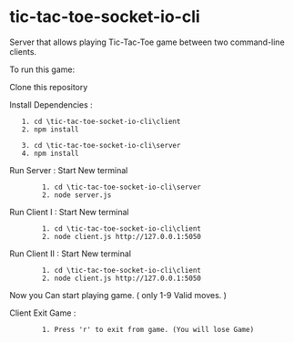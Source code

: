 # tic-tac-toe-socket-io-cli
 Server that allows playing Tic-Tac-Toe game between two command-line clients.
 
 To run this game:

Clone this repository

Install Dependencies :

       1. cd \tic-tac-toe-socket-io-cli\client
       2. npm install
					  
       3. cd \tic-tac-toe-socket-io-cli\server
       4. npm install

Run Server :
Start New terminal

			1. cd \tic-tac-toe-socket-io-cli\server
			2. node server.js
   
Run Client I :
Start New terminal

			1. cd \tic-tac-toe-socket-io-cli\client
			2. node client.js http://127.0.0.1:5050
			
			
Run Client II :
Start New terminal

			1. cd \tic-tac-toe-socket-io-cli\client
			2. node client.js http://127.0.0.1:5050
   
Now you Can start playing game. ( only 1-9 Valid moves. )
			
Client Exit Game : 
			
			1. Press 'r' to exit from game. (You will lose Game)
